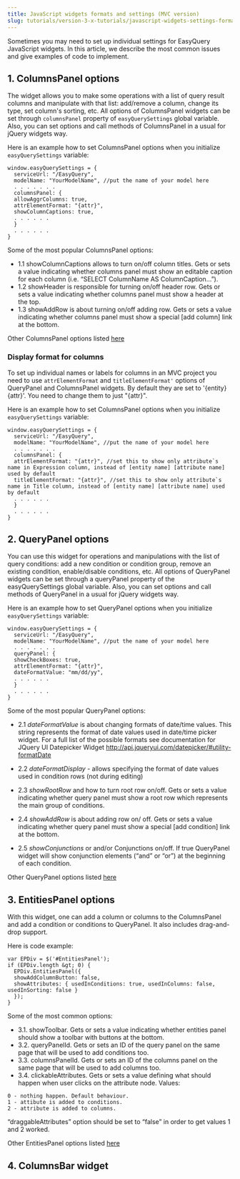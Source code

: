 ```yaml
---
title: JavaScript widgets formats and settings (MVC version)
slug: tutorials/version-3-x-tutorials/javascript-widgets-settings-formats
---
```


Sometimes you may need to set up individual settings for EasyQuery JavaScript widgets. In this article, we describe the most common issues and give examples of code to implement.

## 1. ColumnsPanel options

The widget allows you to make some operations with a list of query result columns and manipulate with that list: add/remove a column, change its type, set column's sorting, etc.
All options of ColumnsPanel widgets can be set through `columnsPanel` property of `easyQuerySettings` global variable. Also, you can set options and call methods of ColumnsPanel in a usual for jQuery widgets way.

Here is an example how to set ColumnsPanel options when you initialize `easyQuerySettings` variable: 

```
window.easyQuerySettings = {
  serviceUrl: "/EasyQuery",
  modelName: "YourModelName", //put the name of your model here
  . . . . . . .
  columnsPanel: {
  allowAggrColumns: true,
  attrElementFormat: "{attr}", 
  showColumnCaptions: true,
  . . . . . .
  }
  . . . . . .
}
```
Some of the most popular ColumnsPanel options:

* 1.1 showColumnCaptions allows to turn on/off column titles. Gets or sets a value indicating whether columns panel must show an editable caption for each column (i.e. “SELECT ColumnName AS ColumnCaption…”).
* 1.2 showHeader is responsible for turning on/off header row. Gets or sets a value indicating whether columns panel must show a header at the top.
* 1.3 showAddRow is about turning on/off adding row. Gets or sets a value indicating whether columns panel must show a special [add column] link at the bottom. 

Other ColumnsPanel options listed [here](http://docs.korzh.com/easyquery/js/columnspanel-widget)

### Display format for columns 

To set up individual names or labels for columns in an MVC project you need to use `attrElementFormat` and `titleElementFormat'` options of QueryPanel and ColumnsPanel widgets. By default they are set to '{entity} {attr}'. You need to change them to just "{attr}".

Here is an example how to set ColumnsPanel options when you initialize `easyQuerySettings` variable: 

```
window.easyQuerySettings = {
  serviceUrl: "/EasyQuery",
  modelName: "YourModelName", //put the name of your model here
  . . . . . . .
  columnsPanel: {
  attrElementFormat: "{attr}", //set this to show only attribute`s name in Expression column, instead of [entity name] [attribute name] used by default
  titleElementFormat: "{attr}", //set this to show only attribute`s name in Title column, instead of [entity name] [attribute name] used by default
  . . . . . .
  }
  . . . . . .
}
```

## 2. QueryPanel options

You can use this widget for operations and manipulations with the list of query conditions: add a new condition or condition group, remove an existing condition, enable/disable conditions, etc. All options of QueryPanel widgets can be set through a queryPanel property of the easyQuerySettings global variable. Also, you can set options and call methods of QueryPanel in a usual for jQuery widgets way.

Here is an example how to set QueryPanel options when you initialize `easyQuerySettings` variable:

```
window.easyQuerySettings = {
  serviceUrl: "/EasyQuery",
  modelName: "YourModelName", //put the name of your model here
  . . . . . . .
  queryPanel: {
  showCheckBoxes: true,
  attrElementFormat: "{attr}",
  dateFormatValue: "mm/dd/yy",
  . . . . . .
  }
  . . . . . .
}
```

Some of the most popular QueryPanel options:

* 2.1 *dateFormatValue* is about changing formats of date/time values. This string represents the format of date values used in date/time picker widget. For a full list of the possible formats see documentation for JQuery UI Datepicker Widget http://api.jqueryui.com/datepicker/#utility-formatDate

* 2.2 *dateFormatDisplay* - allows specifying the format of date values used in condition rows (not during editing)

* 2.3 *showRootRow* and how to turn root row on/off. Gets or sets a value indicating whether query panel must show a root row which represents the main group of conditions.
* 2.4 *showAddRow* is about adding row on/ off. Gets or sets a value indicating whether query panel must show a special [add condition] link at the bottom.
* 2.5 *showConjunctions* or and/or Conjunctions on/off. If true QueryPanel widget will show conjunction elements (“and” or “or”) at the beginning of each condition.

Other QueryPanel options listed [here](http://docs.korzh.com/easyquery/js/querypanel-widget)


## 3. EntitiesPanel options

With this widget, one can add a column or columns to the ColumnsPanel and add a condition or conditions to QueryPanel. It also includes drag-and-drop support. 

Here is code example:

```
var EPDiv = $('#EntitiesPanel');
if (EPDiv.length &gt; 0) {
  EPDiv.EntitiesPanel({
  showAddColumnButton: false,
  showAttributes: { usedInConditions: true, usedInColumns: false, usedInSorting: false }
  });
}
```

Some of the most common options:

* 3.1. showToolbar. Gets or sets a value indicating whether entities panel should show a toolbar with buttons at the bottom.
* 3.2. queryPanelId. Gets or sets an ID of the query panel on the same page that will be used to add conditions too. 
* 3.3. columnsPanelId. Gets or sets an ID of the columns panel on the same page that will be used to add columns too.
* 3.4. clickableAttributes. Gets or sets a value defining what should happen when user clicks on the attribute node. Values:

```
0 - nothing happen. Default behaviour.
1 - attibute is added to conditions.
2 - attribute is added to columns.
```

“draggableAttributes” option should be set to “false” in order to get values 1 and 2 worked.

Other EntitiesPanel options listed [here](http://docs.korzh.com/easyquery/js/entitiespanel-widget)

## 4. ColumnsBar widget